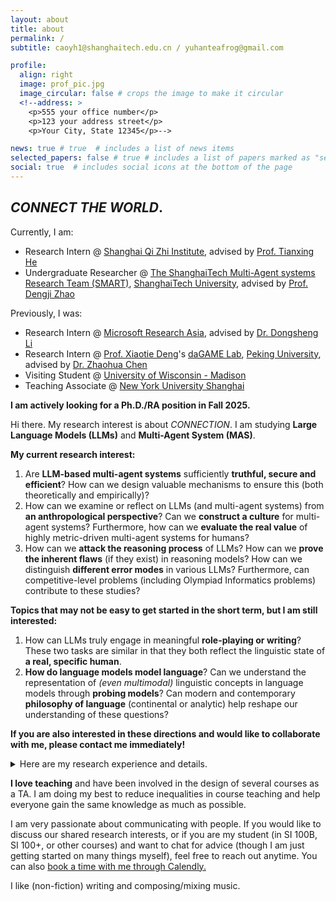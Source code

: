 ```yaml
---
layout: about
title: about
permalink: /
subtitle: caoyh1@shanghaitech.edu.cn / yuhanteafrog@gmail.com

profile:
  align: right
  image: prof_pic.jpg
  image_circular: false # crops the image to make it circular
  <!--address: >
    <p>555 your office number</p>
    <p>123 your address street</p>
    <p>Your City, State 12345</p>-->

news: true # true  # includes a list of news items
selected_papers: false # true # includes a list of papers marked as "selected={true}"
social: true  # includes social icons at the bottom of the page
---
```


## *CONNECT THE WORLD*.

Currently, I am:

- Research Intern @ [Shanghai Qi Zhi Institute](https://sqz.ac.cn/en), advised by [Prof. Tianxing He](https://cloudygoose.github.io/)
- Undergraduate Researcher @ [The ShanghaiTech Multi-Agent systems Research Team (SMART)](http://dengji-zhao.net/smart/index.html), [ShanghaiTech University](https://www.shanghaitech.edu.cn/eng/), advised by [Prof. Dengji Zhao](http://dengji-zhao.net/)

Previously, I was:

- Research Intern @ [Microsoft Research Asia](https://www.msra.cn/), advised by [Dr. Dongsheng Li](http://recmind.cn/)
- Research Intern @ [Prof. Xiaotie Deng](https://cfcs.pku.edu.cn/english/people/faculty/xiaotiedeng/index.htm)'s [daGAME Lab](https://cfcs.pku.edu.cn/english/research/researchlabs/237314.htm), [Peking University](https://english.pku.edu.cn/), advised by [Dr. Zhaohua Chen](https://daleczh.github.io/)
- Visiting Student @ [University of Wisconsin - Madison](https://www.wisc.edu/)
- Teaching Associate @ [New York University Shanghai](https://shanghai.nyu.edu/)

<!-- Hi there. I am a senior undergraduate student at [ShanghaiTech University](https://www.shanghaitech.edu.cn/eng/). I am fortunate to join [The ShanghaiTech Multi-Agent systems Research Team (SMART)](http://dengji-zhao.net/smart/index.html) at ShanghaiTech University, advised by [Prof. Dengji Zhao](http://dengji-zhao.net/). I am now a research intern in [Microsoft Research Asia](https://www.msra.cn/). I was a research intern in [Prof. Xiaotie Deng](https://cfcs.pku.edu.cn/english/people/faculty/xiaotiedeng/index.htm)'s [daGAME Lab](https://cfcs.pku.edu.cn/english/research/researchlabs/237314.htm) at [Peking University](https://english.pku.edu.cn/), advised by [Dr. Zhaohua Chen](https://daleczh.github.io/). I was also a visiting student at [University of Wisconsin - Madison](https://www.wisc.edu/). -->

**I am actively looking for a Ph.D./RA position in Fall 2025.**

Hi there. My research interest is about *CONNECTION*. I am studying **Large Language Models (LLMs)** and **Multi-Agent System (MAS)**. 

**My current research interest:**

1. Are **LLM-based multi-agent systems** sufficiently **truthful, secure and efficient**? How can we design valuable mechanisms to ensure this (both theoretically and empirically)?  
2. How can we examine or reflect on LLMs (and multi-agent systems) from **an anthropological perspective**? Can we **construct a culture** for multi-agent systems? Furthermore, how can we **evaluate the real value** of highly metric-driven multi-agent systems for humans?
3. How can we **attack the reasoning process** of LLMs? How can we **prove the inherent flaws** (if they exist) in reasoning models? How can we distinguish **different error modes** in various LLMs? Furthermore, can competitive-level problems (including Olympiad Informatics problems) contribute to these studies?

**Topics that may not be easy to get started in the short term, but I am still interested:**

1. How can LLMs truly engage in meaningful **role-playing or writing**? These two tasks are similar in that they both reflect the linguistic state of **a real, specific human**.  
2. **How do language models model language**? Can we understand the representation of *(even multimodal)* linguistic concepts in language models through **probing models**? Can modern and contemporary **philosophy of language** (continental or analytic) help reshape our understanding of these questions?

<!-- 1. LLM组成的多智能体系统足够安全和有效率吗？如何设计有价值的机制来保证这一点？
2. 如何攻击LLMs的推理过程？如何证明reasoning model中存在的固定缺陷？如何区分不同LLMs的错误模式？此外，competitive-level problems (including Olympiad Informatics problems)能否在这些研究中有所帮助？
3. LLM到底如何进行真正有价值的角色扮演/写作？这两者有相似之处，因为它们能够体现一个真实的具体的人类在语言上的状态。
4. 如何从人类学的角度考量或反思LLM（以及LLM组成的多智能体系统）？我们是否能构建多智能体系统的“文化”？此外，我们如何评估高度指标化的多智能体系统对人类的真实价值？
5. 语言模型如何建模语言？如何理解语言的概念在语言模型中的体现？能否通过probing model理解（甚至是多模态的）语言的概念在语言模型中的体现？近现代的语言哲学能否对重塑我们的理解有所帮助？ -->

**If you are also interested in these directions and would like to collaborate with me, please contact me immediately!**

<details>
  <summary>Here are my research experience and details. </summary>

  <p>I works on <strong>how multi-agent systems connect with human society</strong>. I am exploring the evolution of competition and cooperation in LLM-based multi-agent systems (with or without human-computer interactions). At the same time, I am deeply interested in aligning large-scale multi-agent systems with human society. This includes, but is not limited to, the intersection of <em>sociology, anthropology, economics, psychology, philosophy, and LLMs</em>. I believe it is crucial to study whether language models can genuinely take on roles within a real social context. </p>

  <p>I am also intrigued about how to design (incentive-compatible) mechanisms on graphs or multi-agent systems, which mainly falls within the field of <strong>Algorithmic Game Theory (AGT)</strong>. My current work revolves around exploring the intersection of LLMs and AGT, with an emphasis on mechanism design for multi-agent systems. </p>

  <p>Previously I worked on how to capture the relationships between different variables using deep learning methods. I was mainly focusing on <strong>Electroencephalogram (EEG)</strong> and <strong>Graph Neural Networks (GNN)</strong>. I am also interested in the use of graph neural networks for the analysis of multi-variable time series data, chemical molecules, social networks and so on. </p>
</details>

  **I love teaching** and have been involved in the design of several courses as a TA. I am doing my best to reduce inequalities in course teaching and help everyone gain the same knowledge as much as possible.

I am very passionate about communicating with people. If you would like to discuss our shared research interests, or if you are my student (in SI 100B, SI 100+, or other courses) and want to chat for advice (though I am just getting started on many things myself), feel free to reach out anytime. You can also <link href="https://assets.calendly.com/assets/external/widget.css" rel="stylesheet"> <script src="https://assets.calendly.com/assets/external/widget.js" type="text/javascript" async></script> <a href="" onclick="Calendly.initPopupWidget({url: 'https://calendly.com/yuhanteafrog/30min'});return false;"> book a time with me through Calendly.</a>

I like (non-fiction) writing and composing/mixing music.

<!--Write your biography here. Tell the world about yourself. Link to your favorite [subreddit](http://reddit.com). You can put a picture in, too. The code is already in, just name your picture `prof_pic.jpg` and put it in the `img/` folder.

Put your address / P.O. box / other info right below your picture. You can also disable any these elements by editing `profile` property of the YAML header of your `_pages/about.md`. Edit `_bibliography/papers.bib` and Jekyll will render your [publications page](/al-folio/publications/) automatically.

Link to your social media connections, too. This theme is set up to use [Font Awesome icons](http://fortawesome.github.io/Font-Awesome/) and [Academicons](https://jpswalsh.github.io/academicons/), like the ones below. Add your Facebook, Twitter, LinkedIn, Google Scholar, or just disable all of them.-->
